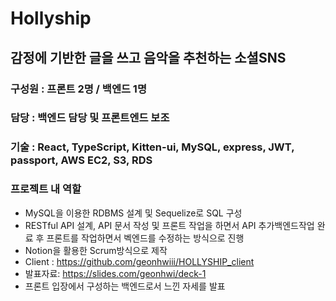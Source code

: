 # Hollyship

## 감정에 기반한 글을 쓰고 음악을 추천하는 소셜SNS

### 구성원 : 프론트 2명 / 백엔드 1명
### 담당 : 백엔드 담당 및 프론트엔드 보조
### 기술 : React, TypeScript, Kitten-ui, MySQL, express, JWT, passport, AWS EC2, S3, RDS
### 프로젝트 내 역할
- MySQL을 이용한 RDBMS 설계 및 Sequelize로 SQL 구성
- RESTful API 설계, API 문서 작성 및 프론트 작업을 하면서 API 추가백엔드작업 완료 후 프론트를 작업하면서 벡엔드를 수정하는 방식으로 진행
- Notion을 활용한 Scrum방식으로 제작
- Client : https://github.com/geonhwiii/HOLLYSHIP_client
- 발표자료: https://slides.com/geonhwi/deck-1 
- 프론트 입장에서 구성하는 백엔드로서 느낀 자세를 발표